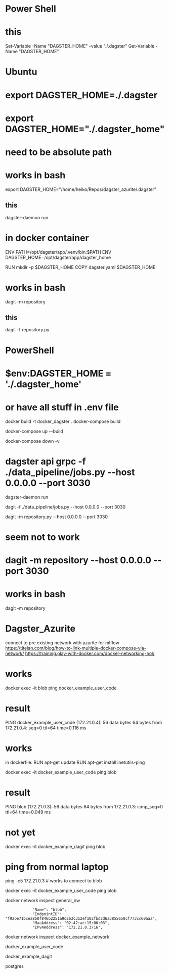 
# Power Shell
# this
Set-Variable -Name "DAGSTER_HOME" -value "./.dagster"
Get-Variable -Name "DAGSTER_HOME"

# Ubuntu 
# export DAGSTER_HOME=./.dagster
# export DAGSTER_HOME="./.dagster_home"
# need to be absolute path

# works in bash
export DAGSTER_HOME="/home/heiko/Repos/dagster_azurite/.dagster"
## this
dagster-daemon run


# in docker container
ENV PATH=/opt/dagster/app/.venv/bin:$PATH
ENV DAGSTER_HOME=/opt/dagster/app/dagster_home


RUN mkdir -p $DAGSTER_HOME
COPY dagster.yaml $DAGSTER_HOME


# works in bash
dagit -m repository
## this
dagit -f repository.py



# PowerShell
# $env:DAGSTER_HOME = './.dagster_home'
# or have all stuff in .env file



docker build -t docker_dagster .
docker-compose build


docker-compose up --build


docker-compose down -v


# dagster api grpc -f ./data_pipeline/jobs.py --host 0.0.0.0 --port 3030


dagster-daemon run

dagit -f ./data_pipeline/jobs.py --host 0.0.0.0 --port 3030

dagit -m repository.py --host 0.0.0.0 --port 3030

# seem not to work
# dagit -m repository --host 0.0.0.0 --port 3030



# works in bash
dagit -m repository

# Dagster_Azurite


connect to pre existing network with azurite for mlflow
https://tjtelan.com/blog/how-to-link-multiple-docker-compose-via-network/
https://training.play-with-docker.com/docker-networking-hol/




# works
docker exec -it blob ping docker_example_user_code
# result
PING docker_example_user_code (172.21.0.4): 56 data bytes
64 bytes from 172.21.0.4: seq=0 ttl=64 time=0.116 ms

# works
in dockerfile: 
    RUN apt-get update
    RUN apt-get install inetutils-ping

docker exec -it docker_example_user_code ping blob
# result
PING blob (172.21.0.3): 56 data bytes
64 bytes from 172.21.0.3: icmp_seq=0 ttl=64 time=0.049 ms

# not yet
docker exec -it docker_example_dagit ping blob

# ping from normal laptop
ping -c5 172.21.0.3  # works to connect to blob



docker exec -it docker_example_user_code ping blob



docker network inspect general_nw

                "Name": "blob",
                "EndpointID": "f92be71bcea8b0f846b2251a9d2b3c312ef102fbd2d6a3855658cf773cc60aaa",
                "MacAddress": "02:42:ac:15:00:03",
                "IPv4Address": "172.21.0.3/16",

docker network inspect docker_example_network



docker_example_user_code

docker_example_dagit

postgres



